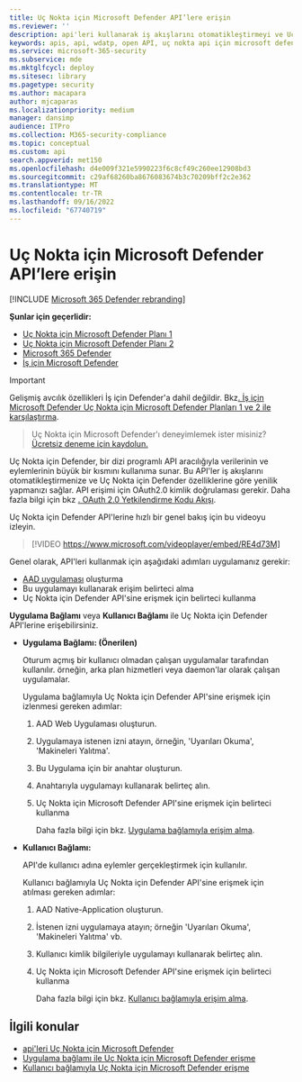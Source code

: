 ```yaml
---
title: Uç Nokta için Microsoft Defender API’lere erişin
ms.reviewer: ''
description: api'leri kullanarak iş akışlarını otomatikleştirmeyi ve Uç Nokta için Microsoft Defender özelliklerine göre yenilik yapmayı öğrenin
keywords: apis, api, wdatp, open API, uç nokta api için microsoft defender, microsoft defender atp, genel API, desteklenen API'ler, uyarılar, cihaz, kullanıcı, etki alanı, ip, dosya, gelişmiş tehdit avcılığı, sorgu
ms.service: microsoft-365-security
ms.subservice: mde
ms.mktglfcycl: deploy
ms.sitesec: library
ms.pagetype: security
ms.author: macapara
author: mjcaparas
ms.localizationpriority: medium
manager: dansimp
audience: ITPro
ms.collection: M365-security-compliance
ms.topic: conceptual
ms.custom: api
search.appverid: met150
ms.openlocfilehash: d4e009f321e5990223f6c8cf49c260ee12908bd3
ms.sourcegitcommit: c29af68260ba8676083674b3c70209bff2c2e362
ms.translationtype: MT
ms.contentlocale: tr-TR
ms.lasthandoff: 09/16/2022
ms.locfileid: "67740719"
---
```

# <a name="access-the-microsoft-defender-for-endpoint-apis"></a>Uç Nokta için Microsoft Defender API’lere erişin

[!INCLUDE [Microsoft 365 Defender rebranding](../../includes/microsoft-defender.md)]

**Şunlar için geçerlidir:**
- [Uç Nokta için Microsoft Defender Planı 1](https://go.microsoft.com/fwlink/p/?linkid=2154037)
- [Uç Nokta için Microsoft Defender Planı 2](https://go.microsoft.com/fwlink/p/?linkid=2154037)
- [Microsoft 365 Defender](https://go.microsoft.com/fwlink/?linkid=2118804)
- [İş için Microsoft Defender](../defender-business/index.yml)

> [!IMPORTANT]
> Gelişmiş avcılık özellikleri İş için Defender'a dahil değildir. Bkz[. İş için Microsoft Defender Uç Nokta için Microsoft Defender Planları 1 ve 2 ile karşılaştırma](../defender-business/compare-mdb-m365-plans.md#compare-microsoft-defender-for-business-to-microsoft-defender-for-endpoint-plans-1-and-2).

> Uç Nokta için Microsoft Defender'ı deneyimlemek ister misiniz? [Ücretsiz deneme için kaydolun.](https://signup.microsoft.com/create-account/signup?products=7f379fee-c4f9-4278-b0a1-e4c8c2fcdf7e&ru=https://aka.ms/MDEp2OpenTrial?ocid=docs-wdatp-exposedapis-abovefoldlink)

Uç Nokta için Defender, bir dizi programlı API aracılığıyla verilerinin ve eylemlerinin büyük bir kısmını kullanıma sunar. Bu API'ler iş akışlarını otomatikleştirmenize ve Uç Nokta için Defender özelliklerine göre yenilik yapmanızı sağlar. API erişimi için OAuth2.0 kimlik doğrulaması gerekir. Daha fazla bilgi için bkz [. OAuth 2.0 Yetkilendirme Kodu Akışı](/azure/active-directory/develop/active-directory-v2-protocols-oauth-code).

Uç Nokta için Defender API'lerine hızlı bir genel bakış için bu videoyu izleyin.

> [!VIDEO https://www.microsoft.com/videoplayer/embed/RE4d73M]

Genel olarak, API'leri kullanmak için aşağıdaki adımları uygulamanız gerekir:

- [AAD uygulaması](/microsoft-365/security/defender-endpoint/exposed-apis-create-app-nativeapp) oluşturma
- Bu uygulamayı kullanarak erişim belirteci alma
- Uç Nokta için Defender API'sine erişmek için belirteci kullanma

**Uygulama Bağlamı** veya **Kullanıcı Bağlamı** ile Uç Nokta için Defender API'lerine erişebilirsiniz.

- **Uygulama Bağlamı: (Önerilen)**

  Oturum açmış bir kullanıcı olmadan çalışan uygulamalar tarafından kullanılır. örneğin, arka plan hizmetleri veya daemon'lar olarak çalışan uygulamalar.

  Uygulama bağlamıyla Uç Nokta için Defender API'sine erişmek için izlenmesi gereken adımlar:

  1. AAD Web Uygulaması oluşturun.
  2. Uygulamaya istenen izni atayın, örneğin, 'Uyarıları Okuma', 'Makineleri Yalıtma'.
  3. Bu Uygulama için bir anahtar oluşturun.
  4. Anahtarıyla uygulamayı kullanarak belirteç alın.
  5. Uç Nokta için Microsoft Defender API'sine erişmek için belirteci kullanma

     Daha fazla bilgi için bkz. [Uygulama bağlamıyla erişim alma](exposed-apis-create-app-webapp.md).

- **Kullanıcı Bağlamı:**

  API'de kullanıcı adına eylemler gerçekleştirmek için kullanılır.

  Kullanıcı bağlamıyla Uç Nokta için Defender API'sine erişmek için atılması gereken adımlar:

  1. AAD Native-Application oluşturun.
  2. İstenen izni uygulamaya atayın; örneğin 'Uyarıları Okuma', 'Makineleri Yalıtma' vb.
  3. Kullanıcı kimlik bilgileriyle uygulamayı kullanarak belirteç alın.
  4. Uç Nokta için Microsoft Defender API'sine erişmek için belirteci kullanma

     Daha fazla bilgi için bkz. [Kullanıcı bağlamıyla erişim alma](exposed-apis-create-app-nativeapp.md).

## <a name="related-topics"></a>İlgili konular

- [api'leri Uç Nokta için Microsoft Defender](exposed-apis-list.md)
- [Uygulama bağlamı ile Uç Nokta için Microsoft Defender erişme](exposed-apis-create-app-webapp.md)
- [Kullanıcı bağlamıyla Uç Nokta için Microsoft Defender erişme](exposed-apis-create-app-nativeapp.md)
